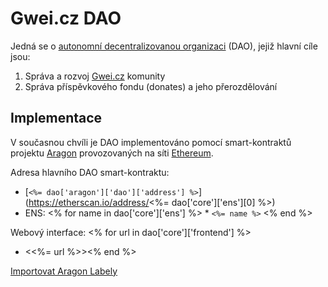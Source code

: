 # Gwei.cz DAO

Jedná se o [autonomní decentralizovanou organizaci](https://en.wikipedia.org/wiki/Decentralized_autonomous_organization) (DAO), jejiž hlavní cíle jsou:
1. Správa a rozvoj [Gwei.cz](https://gwei.cz) komunity
2. Správa příspěvkového fondu (donates) a jeho přerozdělování


## Implementace

V současnou chvíli je DAO implementováno pomocí smart-kontraktů projektu [Aragon](https://aragon.org/) provozovaných na síti [Ethereum](https://ethereum.org/).

Adresa hlavního DAO smart-kontraktu:
* [`<%= dao['aragon']['dao']['address'] %>`](https://etherscan.io/address/<%= dao['core']['ens'][0] %>)
* ENS:
<% for name in dao['core']['ens'] %>  * `<%= name %>`
<% end %>

Webový interface: <% for url in dao['core']['frontend'] %>
* <<%= url %>><% end %>

[Importovat Aragon Labely](<%= dao['aragon_labels_url'] %>)
